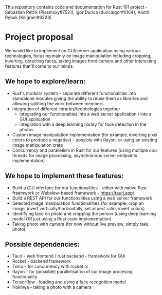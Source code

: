 This repository contains code and documentation for Rust 101 project - Sebastian Petrik (Plasmoxy#7521), Igor Durica (duricaigor#0164), Andrii Rybak (Kiligram#6228).

# Project proposal

We would like to implement an GUI/server application using various technologies, focusing mainly on image manipulation including cropping, inverting, detecting faces, taking images from camera and other interesting features that'll come to our minds.

## We hope to explore/learn:
- Rust's modular system - separate different functionalities into standalone modules giving the ability to reuse them as libraries and allowing splitting the work between members
- Integration of different libraries/technologies together
  - integrating our functionalties into a web server application / into a GUI application
  - integration with a deep learning library for face detection in the photos
- Custom image manipulation implementation (for example, inverting pixel colors to produce a negative) - possibly with Rayon, or using an existing image manipulation crate
- Concurrency and parallelism in Rust for our features (using multiple cpu threads for image processing, asynchronous server endpoints implementation)

## We hope to implement these features:
- Build a GUI inferface for our functionalities - either with native Rust fraemwork or Webview-based framework - https://tauri.app/
- Build a REST API for our functionalities using a web server framework
- Selected image manipulation functionalities (for example, crop an image, invert vertically/horizontally, set aspect ratio, invert colors)
- Identifying face on photo and cropping the person (using deep learning model OR just using a Rust crate implementation)
- Taking photo with camera (for now without live preview, simply take photo)

## Possible dependencies:
- Tauri - web frontend / rust backend - framework for GUI
- Rocket - backend framework
- Tokio - for concurrency with rocket.rs
- Rayon - for (possible) parallelisation of our image procesing functionality
- Tensorflow - loading and using a face recognition model
- Nokhwa - taking a photo with a camera

